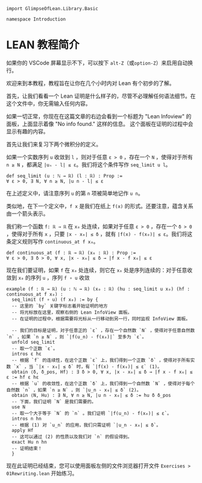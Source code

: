 ```lean
import GlimpseOfLean.Library.Basic

namespace Introduction
```

# LEAN 教程简介

如果你的 VSCode 屏幕显示不下，可以按下
`alt-Z`（或`option-Z`）来启用自动换行。

欢迎来到本教程，教程旨在让你在几个小时内对 Lean 有个初步的了解。

首先，让我们看看一个 Lean 证明是什么样子的，尽管不必理解任何语法细节。在这个文件中，你无需输入任何内容。

如果一切正常，你现在在这篇文章的右边会看到一个标题为
"Lean Infoview" 的面板，上面显示着像 "No info found." 这样的信息。
这个面板在证明的过程中会显示有趣的内容。

首先让我们来复习下两个微积分的定义。

如果一个实数序列 `u` 收敛到 `l` ，则对于任意 `ε > 0` ，存在一个 `N` ，使得对于所有 `n ≥ N` ，都满足 `|uₙ - l| ≤ ε`。我们将这个条件写作 `seq_limit u l`。

```lean
def seq_limit (u : ℕ → ℝ) (l : ℝ) : Prop :=
∀ ε > 0, ∃ N, ∀ n ≥ N, |u n - l| ≤ ε
```

在上述定义中，请注意序列 `u` 的第 `n` 项被简单地记作 `u n`。

类似地，在下一个定义中，`f x` 是我们在纸上 `f(x)` 的形式。还要注意，蕴含关系由一个箭头表示。

我们称一个函数 `f: ℝ → ℝ` 在 `x₀` 处连续，如果对于任意 `ε > 0` ，存在一个 `δ > 0` ，使得对于所有 `x` ，只要 `|x - x₀| ≤ δ` ，就有 `|f(x) - f(x₀)| ≤ ε`。我们将这条定义规则写作 `continuous_at f x₀`。

```lean
def continuous_at (f : ℝ → ℝ) (x₀ : ℝ) : Prop :=
∀ ε > 0, ∃ δ > 0, ∀ x, |x - x₀| ≤ δ → |f x - f x₀| ≤ ε
```

现在我们要证明，如果 `f` 在 `x₀` 处连续，则它在 `x₀` 处是序列连续的：对于任意收敛到 `x₀` 的序列 `u` ，序列 `f ∘ u` 收敛
```lean
example (f : ℝ → ℝ) (u : ℕ → ℝ) (x₀ : ℝ) (hu : seq_limit u x₀) (hf : continuous_at f x₀) :
  seq_limit (f ∘ u) (f x₀) := by {
  -- 这里的 `by` 关键字标志着开始证明的地方
  -- 将光标放在这里，观察右侧的 Lean InfoView 面板。
  -- 在证明的过程中，根据需要将光标从一行移动到另一行，同时监视 InfoView 面板。

  -- 我们的目标是证明，对于任意正的 `ε` ，存在一个自然数 `N` ，使得对于任意自然数 `n` ，如果 `n ≥ N` ，则 `|f(u_n) - f(x₀)|` 至多为 `ε`。
  unfold seq_limit
  -- 取一个正数 `ε`。
  intros ε hε
  -- 根据 `f` 的连续性，在这个正数 `ε` 上，我们得到一个正数 `δ` ，使得对于所有实数 `x` ，当 `|x - x₀| ≤ δ` 时，有 `|f(x) - f(x₀)| ≤ ε` (1)。
  obtain ⟨δ, δ_pos, Hf⟩ : ∃ δ > 0, ∀ x, |x - x₀| ≤ δ → |f x - f x₀| ≤ ε := hf ε hε
  -- 根据 `u` 的收敛性，在这个正数 `δ` 上，我们得到一个自然数 `N` ，使得对于每个自然数 `n` ，如果 `n ≥ N` ，则 `|u_n - x₀| ≤ δ` (2)。
  obtain ⟨N, Hu⟩ : ∃ N, ∀ n ≥ N, |u n - x₀| ≤ δ := hu δ δ_pos
  -- 下面，我们证明 `N` 是我们需要的。
  use N
  -- 取一个大于等于 `N` 的 `n` 。我们证明 `|f(u_n) - f(x₀)| ≤ ε`。
  intros n hn
  -- 根据 (1) 对 `u_n` 的应用，我们只需证明 `|u_n - x₀| ≤ δ`。
  apply Hf
  -- 这可以通过 (2) 的性质以及我们对 `n` 的假设得到。
  exact Hu n hn
  -- 证明结束！
  }
```
现在此证明已经结束，您可以使用面板左侧的文件浏览器打开文件 `Exercises > 01Rewriting.lean` 开始练习。